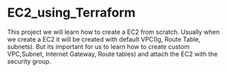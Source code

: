 # EC2_using_Terraform

This project we will learn how to create a EC2 from scratch. Usually when we create a EC2 it will be created with default VPC(Ig, Route Table, subnets). But its important for us to learn how to create custom VPC,Subnet, Internet Gateway, Route tables) and attach the EC2 with the security group.
